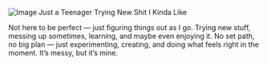 ![Image](https://github.com/user-attachments/assets/7a599291-83f4-44d1-9043-21d0fb3461fb)
Just a Teenager Trying New Shit I Kinda Like

Not here to be perfect — just figuring things out as I go. Trying new stuff, messing up sometimes, learning, and maybe even enjoying it. No set path, no big plan — just experimenting, creating, and doing what feels right in the moment. It’s messy, but it’s mine.

